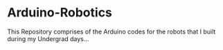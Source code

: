 # Arduino-Robotics
This Repository comprises of the Arduino codes for the robots that I built during my Undergrad days...
